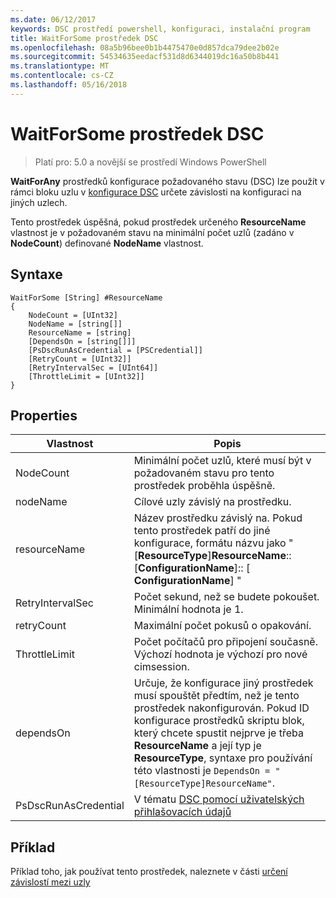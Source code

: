 ```yaml
---
ms.date: 06/12/2017
keywords: DSC prostředí powershell, konfiguraci, instalační program
title: WaitForSome prostředek DSC
ms.openlocfilehash: 08a5b96bee0b1b4475470e0d857dca79dee2b02e
ms.sourcegitcommit: 54534635eedacf531d8d6344019dc16a50b8b441
ms.translationtype: MT
ms.contentlocale: cs-CZ
ms.lasthandoff: 05/16/2018
---
```

# <a name="dsc-waitforsome-resource"></a>WaitForSome prostředek DSC

> Platí pro: 5.0 a novější se prostředí Windows PowerShell

**WaitForAny** prostředků konfigurace požadovaného stavu (DSC) lze použít v rámci bloku uzlu v [konfigurace DSC](configurations.md) určete závislosti na konfiguraci na jiných uzlech.

Tento prostředek úspěšná, pokud prostředek určeného **ResourceName** vlastnost je v požadovaném stavu na minimální počet uzlů (zadáno v **NodeCount**) definované **NodeName**  vlastnost.


## <a name="syntax"></a>Syntaxe

```
WaitForSome [String] #ResourceName
{
    NodeCount = [UInt32]
    NodeName = [string[]]
    ResourceName = [string]
    [DependsOn = [string[]]]
    [PsDscRunAsCredential = [PSCredential]]
    [RetryCount = [UInt32]]
    [RetryIntervalSec = [UInt64]]
    [ThrottleLimit = [UInt32]]
}
```

## <a name="properties"></a>Properties

|  Vlastnost  |  Popis   |
|---|---|
| NodeCount| Minimální počet uzlů, které musí být v požadovaném stavu pro tento prostředek proběhla úspěšně.|
| nodeName| Cílové uzly závislý na prostředku.|
| resourceName| Název prostředku závislý na. Pokud tento prostředek patří do jiné konfigurace, formátu názvu jako "[__ResourceType__]__ResourceName__:: [__ConfigurationName__]:: [ __ConfigurationName__] "|
| RetryIntervalSec| Počet sekund, než se budete pokoušet. Minimální hodnota je 1.|
| retryCount| Maximální počet pokusů o opakování.|
| ThrottleLimit| Počet počítačů pro připojení současně. Výchozí hodnota je výchozí pro nové cimsession.|
| dependsOn | Určuje, že konfigurace jiný prostředek musí spouštět předtím, než je tento prostředek nakonfigurován. Pokud ID konfigurace prostředků skriptu blok, který chcete spustit nejprve je třeba __ResourceName__ a její typ je __ResourceType__, syntaxe pro používání této vlastnosti je `DependsOn = "[ResourceType]ResourceName"`.|
| PsDscRunAsCredential | V tématu [DSC pomocí uživatelských přihlašovacích údajů](https://docs.microsoft.com/powershell/dsc/runasuser) |


## <a name="example"></a>Příklad

Příklad toho, jak používat tento prostředek, naleznete v části [určení závislostí mezi uzly](crossNodeDependencies.md)
